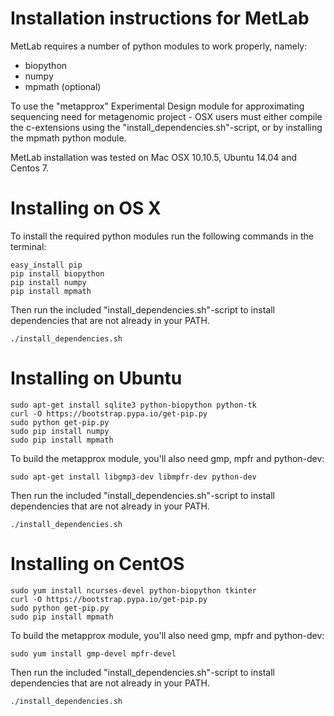 Installation instructions for MetLab
===============================

MetLab requires a number of python modules to work properly, namely:

  * biopython
  * numpy
  * mpmath (optional)

To use the "metapprox" Experimental Design module for approximating sequencing
need for metagenomic project - OSX users must either compile the c-extensions using
the "install_dependencies.sh"-script, or by installing the mpmath python module.

MetLab installation was tested on Mac OSX 10.10.5, Ubuntu 14.04 and Centos 7.

Installing on OS X
==================

To install the required python modules run the following commands in the
terminal:

    easy_install pip
    pip install biopython
    pip install numpy
    pip install mpmath

Then run the included "install_dependencies.sh"-script to install dependencies
that are not already in your PATH.

    ./install_dependencies.sh

Installing on Ubuntu
===================

    sudo apt-get install sqlite3 python-biopython python-tk
    curl -O https://bootstrap.pypa.io/get-pip.py
    sudo python get-pip.py
    sudo pip install numpy
    sudo pip install mpmath

To build the metapprox module, you'll also need gmp, mpfr and python-dev:

    sudo apt-get install libgmp3-dev libmpfr-dev python-dev

Then run the included "install_dependencies.sh"-script to install dependencies
that are not already in your PATH.

    ./install_dependencies.sh

Installing on CentOS
===================

    sudo yum install ncurses-devel python-biopython tkinter
    curl -O https://bootstrap.pypa.io/get-pip.py
    sudo python get-pip.py
    sudo pip install mpmath

To build the metapprox module, you'll also need gmp, mpfr and python-dev:

    sudo yum install gmp-devel mpfr-devel

Then run the included "install_dependencies.sh"-script to install dependencies
that are not already in your PATH.

    ./install_dependencies.sh
